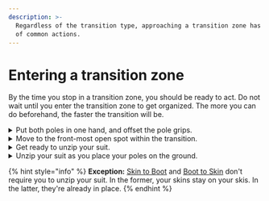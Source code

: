 ```yaml
---
description: >-
  Regardless of the transition type, approaching a transition zone has a handful
  of common actions.
---
```


# Entering a transition zone

By the time you stop in a transition zone, you should be ready to act. Do not wait until you enter the transition zone to get organized. The more you can do beforehand, the faster the transition will be.

<details>

<summary>Put both poles in one hand, and offset the pole grips.</summary>

1. Extend your arms ahead of you so the poles are vertical;
2. With one hand, grab both poles below the opposite grip.
3. Remove the opposite hand from its wrist loop, and grab both poles below the first hand.
4. Remove the first hand from its wrist loop.

Offsetting the pole grips will make for less fussing around when you try to get your hands back in your wrist loops when exiting the transition.

</details>

<details>

<summary>Move to the front-most open spot within the transition.</summary>

Transition zones can be busy. Get as close to the exit of the transition as possible. Do not be Canadian about this and worry about offending someone. (It's a race, not a campfire sing-along.)

Being near the front of the transition zone reduces the chance of any interference when you're ready to leave. And it makes it less likely that your poles will get kicked by an incoming racer as they pass by.

</details>

<details>

<summary>Get ready to unzip your suit.</summary>

![](../.gitbook/assets/skin-to-ski-01-get-ready.png)

With your first hand, grab the zipper on your suit, and bite the collar. You need to bite your collar to resist the zipper movement.

At this point, your poles are still in your second hand.

</details>

<details>

<summary>Unzip your suit as you place your poles on the ground.</summary>

![](../.gitbook/assets/skin-to-ski-03-unzip-your-suit.png)

As you bend over, unzip your suit and place your poles on the ground parallel to your skis.\
\
(Some racers prefer to place their poles between their legs to minimize the chance of them getting kicked. This may be an issue in Europe, but North American races are so sparsely attended, I've never found it necessary.)

</details>

{% hint style="info" %}
**Exception:** [Skin to Boot](skin-to-boot.md) and [Boot to Skin](boot-to-skin.md) don't require you to unzip your suit. In the former, your skins stay on your skis. In the latter, they're already in place.
{% endhint %}


